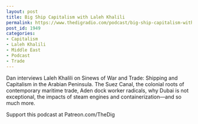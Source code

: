 ```yaml
---
layout: post
title: Big Ship Capitalism with Laleh Khalili
permalink: https://www.thedigradio.com/podcast/big-ship-capitalism-with-laleh-khalili/index.html
post_id: 1949
categories: 
- Capitalism
- Laleh Khalili
- Middle East
- Podcast
- Trade
---
```


Dan interviews Laleh Khalili on 
Sinews of War and Trade: Shipping and Capitalism in the Arabian Peninsula. The Suez Canal, the colonial roots of contemporary maritime trade, Aden dock worker radicals, why Dubai is not exceptional, the impacts of steam engines and containerization—and so much more.

Support this podcast at Patreon.com/TheDig